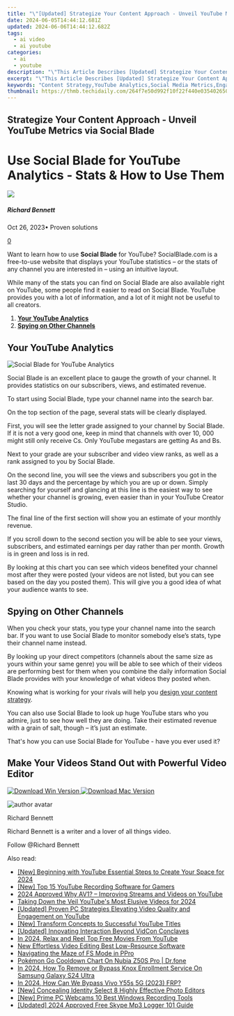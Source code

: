 ```yaml
---
title: "\"[Updated] Strategize Your Content Approach - Unveil YouTube Metrics via Social Blade\""
date: 2024-06-05T14:44:12.681Z
updated: 2024-06-06T14:44:12.682Z
tags:
  - ai video
  - ai youtube
categories:
  - ai
  - youtube
description: "\"This Article Describes [Updated] Strategize Your Content Approach - Unveil YouTube Metrics via Social Blade\""
excerpt: "\"This Article Describes [Updated] Strategize Your Content Approach - Unveil YouTube Metrics via Social Blade\""
keywords: "Content Strategy,YouTube Analytics,Social Media Metrics,Engagement Insights,Video Performance Tracking,SEO for Videos,Blade Analysis Tools"
thumbnail: https://thmb.techidaily.com/264f7e50d992f10f22f440e035402650c9e912cde2fed4f7c2aee477f6b93402.jpg
---
```


## Strategize Your Content Approach - Unveil YouTube Metrics via Social Blade

# Use Social Blade for YouTube Analytics - Stats & How to Use Them

![](https://images.wondershare.com/filmora/article-images/richard-bennett.jpg)

##### Richard Bennett

 Oct 26, 2023• Proven solutions

[0](#commentsBoxSeoTemplate)

Want to learn how to use **Social Blade** for YouTube? SocialBlade.com is a free-to-use website that displays your YouTube statistics – or the stats of any channel you are interested in – using an intuitive layout.

While many of the stats you can find on Social Blade are also available right on YouTube, some people find it easier to read on Social Blade. YouTube provides you with a lot of information, and a lot of it might not be useful to all creators.

1. [**Your YouTube Analytics**](#yourstats)
2. [**Spying on Other Channels**](#spy)

## Your YouTube Analytics

![Social Blade for YouTube Analytics](https://images.wondershare.com/filmora/article-images/social-blade-youtube-analytics.jpg)

Social Blade is an excellent place to gauge the growth of your channel. It provides statistics on our subscribers, views, and estimated revenue.

To start using Social Blade, type your channel name into the search bar.

On the top section of the page, several stats will be clearly displayed.

First, you will see the letter grade assigned to your channel by Social Blade. If it is not a very good one, keep in mind that channels with over 10, 000 might still only receive Cs. Only YouTube megastars are getting As and Bs.

Next to your grade are your subscriber and video view ranks, as well as a rank assigned to you by Social Blade.

On the second line, you will see the views and subscribers you got in the last 30 days and the percentage by which you are up or down. Simply searching for yourself and glancing at this line is the easiest way to see whether your channel is growing, even easier than in your YouTube Creator Studio.

The final line of the first section will show you an estimate of your monthly revenue.

If you scroll down to the second section you will be able to see your views, subscribers, and estimated earnings per day rather than per month. Growth is in green and loss is in red.

By looking at this chart you can see which videos benefited your channel most after they were posted (your videos are not listed, but you can see based on the day you posted them). This will give you a good idea of what your audience wants to see.

## Spying on Other Channels

When you check your stats, you type your channel name into the search bar. If you want to use Social Blade to monitor somebody else’s stats, type their channel name instead.

By looking up your direct competitors (channels about the same size as yours within your same genre) you will be able to see which of their videos are performing best for them when you combine the daily information Social Blade provides with your knowledge of what videos they posted when.

Knowing what is working for your rivals will help you [design your content strategy](https://tools.techidaily.com/wondershare/filmora/download/).

You can also use Social Blade to look up huge YouTube stars who you admire, just to see how well they are doing. Take their estimated revenue with a grain of salt, though – it’s just an estimate.

 That's how you can use Social Blade for YouTube - have you ever used it?

## Make Your Videos Stand Out with Powerful Video Editor

[![Download Win Version](https://images.wondershare.com/filmora/guide/download-btn-win.jpg) ](https://tools.techidaily.com/wondershare/filmora/download/) [![Download Mac Version](https://images.wondershare.com/filmora/guide/download-btn-mac.jpg) ](https://tools.techidaily.com/wondershare/filmora/download/)

![author avatar](https://images.wondershare.com/filmora/article-images/richard-bennett.jpg)

Richard Bennett

Richard Bennett is a writer and a lover of all things video.

Follow @Richard Bennett

<span class="atpl-alsoreadstyle">Also read:</span>
<div><ul>
<li><a href="https://facebook-video-share.techidaily.com/new-beginning-with-youtube-essential-steps-to-create-your-space-for-2024/"><u>[New] Beginning with YouTube  Essential Steps to Create Your Space for 2024</u></a></li>
<li><a href="https://facebook-video-share.techidaily.com/new-top-15-youtube-recording-software-for-gamers/"><u>[New] Top 15 YouTube Recording Software for Gamers</u></a></li>
<li><a href="https://facebook-video-share.techidaily.com/2024-approved-why-av1-improving-streams-and-videos-on-youtube/"><u>2024 Approved  Why AV1? – Improving Streams and Videos on YouTube</u></a></li>
<li><a href="https://facebook-video-share.techidaily.com/taking-down-the-veil-youtubes-most-elusive-videos-for-2024/"><u>Taking Down the Veil  YouTube's Most Elusive Videos for 2024</u></a></li>
<li><a href="https://facebook-video-share.techidaily.com/updated-proven-pc-strategies-elevating-video-quality-and-engagement-on-youtube/"><u>[Updated] Proven PC Strategies  Elevating Video Quality and Engagement on YouTube</u></a></li>
<li><a href="https://facebook-video-share.techidaily.com/new-transform-concepts-to-successful-youtube-titles/"><u>[New] Transform Concepts to Successful YouTube Titles</u></a></li>
<li><a href="https://facebook-video-share.techidaily.com/updated-innovating-interaction-beyond-vidcon-conclaves/"><u>[Updated] Innovating Interaction  Beyond VidCon Conclaves</u></a></li>
<li><a href="https://youtube-stream.techidaily.com/in-2024-relax-and-reel-top-free-movies-from-youtube/"><u>In 2024, Relax and Reel  Top Free Movies From YouTube</u></a></li>
<li><a href="https://ai-vdieo-software.techidaily.com/new-effortless-video-editing-best-low-resource-software/"><u>New Effortless Video Editing Best Low-Resource Software</u></a></li>
<li><a href="https://extra-hints.techidaily.com/navigating-the-maze-of-fs-mode-in-ppro/"><u>Navigating the Maze of FS Mode in PPro</u></a></li>
<li><a href="https://pokemon-go-android.techidaily.com/pokemon-go-cooldown-chart-on-nubia-z50s-pro-drfone-by-drfone-virtual-android/"><u>Pokémon Go Cooldown Chart On Nubia Z50S Pro | Dr.fone</u></a></li>
<li><a href="https://android-unlock.techidaily.com/in-2024-how-to-remove-or-bypass-knox-enrollment-service-on-samsung-galaxy-s24-ultra-by-drfone-android/"><u>In 2024, How To Remove or Bypass Knox Enrollment Service On Samsung Galaxy S24 Ultra</u></a></li>
<li><a href="https://bypass-frp.techidaily.com/in-2024-how-can-we-bypass-vivo-y55s-5g-2023-frp-by-drfone-android/"><u>In 2024, How Can We Bypass Vivo Y55s 5G (2023) FRP?</u></a></li>
<li><a href="https://extra-resources.techidaily.com/new-concealing-identity-select-8-highly-effective-photo-editors/"><u>[New] Concealing Identity  Select 8 Highly Effective Photo Editors</u></a></li>
<li><a href="https://visual-screen-recording.techidaily.com/new-prime-pc-webcams-10-best-windows-recording-tools/"><u>[New] Prime PC Webcams  10 Best Windows Recording Tools</u></a></li>
<li><a href="https://remote-screen-capture.techidaily.com/updated-2024-approved-free-skype-mp3-logger-101-guide/"><u>[Updated] 2024 Approved  Free Skype Mp3 Logger 101 Guide</u></a></li>
</ul></div>

<ins class="adsbygoogle"
      style="display:block"
      data-ad-client="ca-pub-7571918770474297"
      data-ad-slot="8358498916"
      data-ad-format="auto"
      data-full-width-responsive="true"></ins>